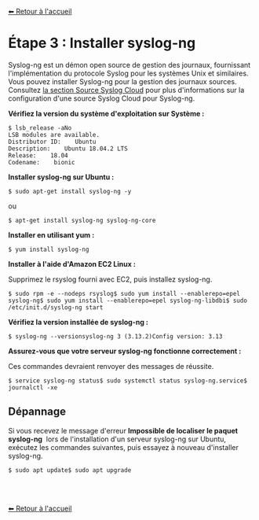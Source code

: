 [⬅ Retour à l'accueil](README.md)
<br/>

# Étape 3 : Installer syslog-ng

Syslog-ng est un démon open source de gestion des journaux, fournissant l'implémentation du protocole Syslog pour les systèmes Unix et similaires. Vous pouvez installer Syslog-ng pour la gestion des journaux sources. Consultez [la section Source Syslog Cloud](/help/docs/send-data/hosted-collectors/cloud-syslog-source/) pour plus d'informations sur la configuration d'une source Syslog Cloud pour Syslog-ng.

**Vérifiez la version du système d'exploitation sur Système :**

```
$ lsb_release -aNo 
LSB modules are available.
Distributor ID:    Ubuntu
Description:    Ubuntu 18.04.2 LTS
Release:    18.04
Codename:    bionic
```

**Installer syslog-ng sur Ubuntu :**

```
$ sudo apt-get install syslog-ng -y
```

ou 

```
$ apt-get install syslog-ng syslog-ng-core
```

**Installer en utilisant yum :**

```
$ yum install syslog-ng
```

**Installer à l'aide d'Amazon EC2 Linux :**

Supprimez le rsyslog fourni avec EC2, puis installez syslog-ng.

```
$ sudo rpm -e --nodeps rsyslog$ sudo yum install --enablerepo=epel syslog-ng$ sudo yum install --enablerepo=epel syslog-ng-libdbi$ sudo /etc/init.d/syslog-ng start
```

**Vérifiez la version installée de syslog-ng :**

```
$ syslog-ng --versionsyslog-ng 3 (3.13.2)Config version: 3.13
```

**Assurez-vous que votre serveur syslog-ng fonctionne correctement :**

Ces commandes devraient renvoyer des messages de réussite. 

```
$ service syslog-ng status$ sudo systemctl status syslog-ng.service$ journalctl -xe
```

## Dépannage[​](#troubleshooting "Direct link to Troubleshooting")

Si vous recevez le message d'erreur **Impossible de localiser le paquet syslog-ng**  lors de l'installation d'un serveur syslog-ng sur Ubuntu, exécutez les commandes suivantes, puis essayez à nouveau d'installer syslog-ng.

```
$ sudo apt update$ sudo apt upgrade
```
<br/><br/>

[⬅ Retour à l'accueil](README.md)
